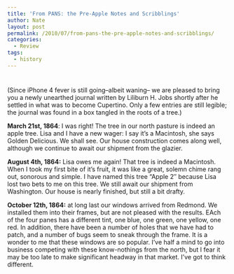 ```yaml
---
title: 'From PANS: the Pre-Apple Notes and Scribblings'
author: Nate
layout: post
permalink: /2010/07/from-pans-the-pre-apple-notes-and-scribblings/
categories:
  - Review
tags:
  - history
---
```

# 

(Since iPhone 4 fever is still going–albeit waning– we are pleased to bring you a newly unearthed journal written by Liliburn H. Jobs shortly after he settled in what was to become Cupertino. Only a few entries are still legible; the journal was found in a box tangled in the roots of a tree.)

**March 21st, 1864**: I was right! The tree in our north pasture is indeed an apple tree. Lisa and I have a new wager: I say it’s a Macintosh, she says Golden Delicious. We shall see. Our house construction comes along well, although we continue to await our shipment from the glazier.

**August 4th, 1864:** Lisa owes me again! That tree is indeed a Macintosh. When I took my first bite of it’s fruit, it was like a great, solemn chime rang out, sonorous and simple. I have named this tree “Apple 2″ because Lisa lost two bets to me on this tree. We still await our shipment from Washington. Our house is nearly finished, but still a bit drafty.

**October 12th, 1864:** at long last our windows arrived from Redmond. We installed them into their frames, but are not pleased with the results. EAch of the four panes has a different tint, one blue, one green, one yellow, one red. In addition, there have been a number of holes that we have had to patch, and a number of bugs seem to sneak through the frame. It is a wonder to me that these windows are so popular. I’ve half a mind to go into business competing with these know-nothings from the north, but I fear it may be too late to make significant headway in that market. I’ve got to think different.